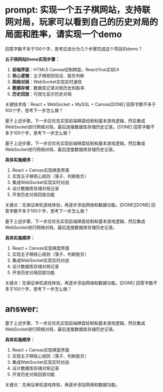 # prompt: 实现一个五子棋网站，支持联网对局，玩家可以看到自己的历史对局的局面和胜率，请实现一个demo
回答字数不多于100个字，思考应该分为几个步骤完成这个项目的demo？

**五子棋网站Demo实现步骤：**

1. **前端界面**：HTML5 Canvas绘制棋盘，React/Vue实现UI
2. **核心逻辑**：五子棋规则验证、胜负判断
3. **网络对局**：WebSocket实现实时通信
4. **数据存储**：数据库记录对局历史和胜率
5. **历史回放**：可视化显示历史对局

关键技术栈：React + WebSocket + MySQL + Canvas[DONE]
回答字数不多于100个字，思考下一步怎么做？

基于上述步骤，下一步应优先实现前端棋盘绘制和基本游戏逻辑，然后集成WebSocket进行网络对局，最后连接数据库存储历史记录。[DONE]
回答字数不多于100个字，思考下一步怎么做？

基于上述步骤，下一步应优先实现前端棋盘绘制和基本游戏逻辑，然后集成WebSocket进行网络对局，最后连接数据库存储历史记录。

**具体实施顺序：**
1. React + Canvas实现棋盘界面
2. 实现五子棋核心规则（落子、判断胜负）
3. 集成WebSocket实现实时对战
4. 设计数据库存储对局记录
5. 开发历史对局回放功能

关键点：先保证单机游戏体验，再逐步添加网络和数据功能。[DONE][DONE]
回答字数不多于100个字，思考下一步怎么做？

基于上述步骤，下一步应优先实现前端棋盘绘制和基本游戏逻辑，然后集成WebSocket进行网络对局，最后连接数据库存储历史记录。

**具体实施顺序：**
1. React + Canvas实现棋盘界面
2. 实现五子棋核心规则（落子、判断胜负）
3. 集成WebSocket实现实时对战
4. 设计数据库存储对局记录
5. 开发历史对局回放功能

关键点：先保证单机游戏体验，再逐步添加网络和数据功能。[DONE]
回答字数不多于100个字，思考下一步怎么做？

# answer: 
 基于上述步骤，下一步应优先实现前端棋盘绘制和基本游戏逻辑，然后集成WebSocket进行网络对局，最后连接数据库存储历史记录。

**具体实施顺序：**
1. React + Canvas实现棋盘界面
2. 实现五子棋核心规则（落子、判断胜负）
3. 集成WebSocket实现实时对战
4. 设计数据库存储对局记录
5. 开发历史对局回放功能

关键点：先保证单机游戏体验，再逐步添加网络和数据功能。
